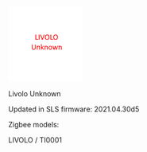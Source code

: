 ![icon](icon.png)

Livolo Unknown


Updated in SLS firmware: 2021.04.30d5


Zigbee models:

LIVOLO / TI0001
